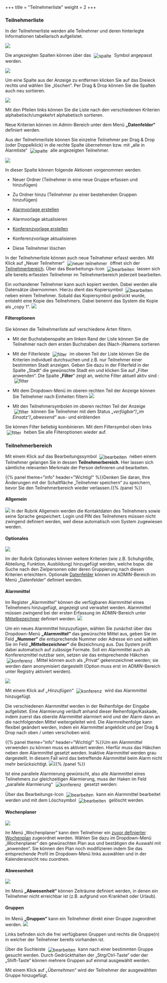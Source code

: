 +++
title = "Teilnehmerliste"
weight = 2
+++


<a name="teilnehmerliste"></a>
### Teilnehmerliste 

In der Teilnehmerliste werden alle Teilnehmer und deren hinterlegte Informationen tabellarisch aufgelistet. 

![](/img/mutieren_mutation_teilnehmerliste.png?width=1200px&classes=shadow)

Die angezeigten Spalten können über das <img src="/img/mutieren_mutation_teilnehmerliste_spalten_anpassen1.png" alt="spalte" style='vertical-align:middle;display:inline;margin:0px 5px; '>
Symbol angepasst werden. 

![](/img/mutieren_mutation_teilnehmerliste_spalten_anpassen2.png?classes=shadow)


  
Um eine Spalte aus der Anzeige zu entfernen klicken Sie auf das Dreieck rechts und wählen Sie „löschen“. Per Drag & Drop können Sie die Spalten auch neu sortieren.

![](/img/mutieren_mutation_teilnehmerliste_spalten_anpassen3.png)

Mit den Pfeilen links können Sie die Liste nach den verschiedenen Kriterien alphabetisch/umgekehrt alphabetisch sortieren.  



Neue Kriterien können im Admin-Bereich unter dem Menü **„Datenfelder“** definiert werden. 

  


Aus der Teilnehmerliste können Sie einzelne Teilnehmer per Drag & Drop
(oder Doppelklick) in die rechte Spalte übernehmen bzw. mit „alle in Alarmliste“ <img src="/img/mutieren_mutation_teilnehmerliste_alle_in_alarmliste.png" alt="spalte" style='vertical-align:middle;display:inline;margin:0px 5px; '> alle angezeigten 
Teilnehmer.

![](/img/mutieren_mutation_teilnehmerliste_teilnehmer.png?classes=shadow)

In dieser Spalte können folgende Aktionen vorgenommen werden:

- Neuer Ordner (Teilnehmer in eine neue Gruppe erfassen und hinzufügen)

- Zu Ordner hinzu (Teilnehmer zu einer bestehenden Gruppen hinzufügen)

- [Alarmvorlage erstellen](/mutieren/zusatzmodule/alarmvorlagen-verwalten/#neue-alarmvorlage-anlegen)

- Alarmvorlage aktualisieren

- [Konferenzvorlage erstellen](/mutieren/zusatzmodule/konferenzvorlagen-verwalten/#neue-konferenzvorlage-anlegen)

- Konferenzvorlage aktualisieren

- Diese Teilnehmer löschen

In der Teilnehmerliste können auch neue Teilnehmer erfasst werden. Mit Klick auf „Neuer
Teilnehmer“ <img src="/img/mutieren_mutation_teilnehmerliste_neuer_teilnehmer.png" alt="neuer teilnehmer" style='vertical-align:middle;display:inline;margin:0px 5px; '>
öffnet sich der [Teilnehmerbereich](#teilnehmerbereich). Über das Bearbeitungs-Icon
<img src="/img/bearbeitungsicon.png" alt="bearbeiten" style='vertical-align:middle;display:inline;margin:0px 5px; '>
lassen sich alle bereits erfassten Teilnehmer im Teilnehmerbereich
jederzeit bearbeiten.

Ein vorhandener Teilnehmer kann auch kopiert werden. Dabei werden
alle Datensätze übernommen. Hierzu dient das Kopiersymbol <img src="/img/kopiersymbol.png" alt="bearbeiten" style='vertical-align:middle;display:inline;margin:0px 5px; '> neben einem Teilnehmer.
Sobald das Kopiersymbol gedrückt wurde, entsteht eine Kopie des
Teilnehmers. Dabei benennt das System die Kopie als „copy 1“.
![](/img/mutieren_mutation_teilnehmerliste_teilnehmer_kopieren.png?classes=shadow)





#### Filteroptionen

Sie können die Teilnehmerliste auf verschiedene Arten filtern.
 
 - Mit der Buchstabenspalte am linken Rand der Liste können Sie die Teilnehmer nach dem ersten Buchstaben des (Nach-)Namens sortieren
 
 - Mit der Filterleiste <img src="/img/mutieren_mutation_teilnehmerliste_filter1.png" alt="filter" style='vertical-align:middle;display:inline;margin:0px 5px; '>
im oberen Teil der Liste können Sie die Kriterien individuell durchsuchen und z.B. nur Teilnehmer einer bestimmten Stadt anzeigen. Geben Sie dazu in der Filterfeld in der Spalte „Stadt“ die gewünschte Stadt ein und klicken Sie 
auf „Filter anwenden“. Die Spalte „**Filter**“ zeigt an, welche Filter aktuell aktiv sind :<img src="/img/mutieren_mutation_teilnehmerliste_filter2.png" alt="filter" style='vertical-align:middle;display:inline;margin:0px 5px; '> 

 - Mit dem Dropdown-Menü im oberen rechten Teil der Anzeige können Sie Teilnehmer nach Einheiten filtern ![](/img/mutieren_mutation_teilnehmerliste_filter3.png?classes=shadow)
 
 - Mit den Teilnehmersymbolen im oberen rechten Teil der Anzeige <img src="/img/mutieren_mutation_teilnehmerliste_filter4.png" alt="filter" style='vertical-align:middle;display:inline;margin:0px 5px; '> können Sie 
	Teilnehmer mit dem Status *„verfügbar“/„im Einsatz“/„abwesend“* aus- und einblenden
	
Sie können Filter beliebig kombinieren. Mit dem Filtersymbol oben links <img src="/img/mutieren_mutation_teilnehmerliste_filter_aufheben.png" alt="filter" style='vertical-align:middle;display:inline;margin:0px 5px; '> heben Sie alle Filteroptionen wieder auf.






<a name="teilnehmerbereich"></a>
### Teilnehmerbereich 

Mit einem Klick auf das Bearbeitungssymbol <img src="/img/bearbeitungsicon.png" alt="bearbeiten" style='vertical-align:middle;display:inline;margin:0px 5px; '> neben einem Teilnehmer
gelangen Sie in dessen **Teilnehmerbereich**. Hier lassen sich sämtliche relevanten Merkmale der Person definieren und bearbeiten.   

{{% panel theme="info" header="Wichtig!" %}}Denken Sie daran, Ihre Änderungen mit der Schaltfläche „Teilnehmer speichern“ zu speichern, bevor Sie den Teilnehmerbereich wieder verlassen.{{% /panel %}}



#### Allgemein

![](/img/mutieren_mutation_teilnehmerliste_teilnehmerbereich_allgemein.png?classes=shadow)
In der Rubrik Allgemein werden die Kontaktdaten des Teilnehmers sowie seine Sprache gespeichert.
Login und PIN des Teilnehmers müssen nicht zwingend definiert
werden, weil diese automatisch vom System zugewiesen werden.

#### Optionales

![](/img/mutieren_mutation_teilnehmerliste_teilnehmerbereich_optionales.png?classes=shadow)

Im der Rubrik Optionales können weitere Kriterien (wie z.B. Schuhgröße, Abteilung,
Funktion, Ausbildung) hinzugefügt werden, welche bspw. die Suche nach
den Zielpersonen oder deren Gruppierung nach diesen
Kriterien erleichtern. Optionale [Datenfelder](/admin/datenfelder/) können im ADMIN-Bereich im Menü „Datenfelder“ definiert werden.


#### Alarmmittel

Im Register „Alarmmittel“ können die verfügbaren Alarmmittel eines Teilnehmers hinzugefügt, angezeigt und verwaltet werden. Alarmmittel müssen zwingend bei der ersten Erfassung im ADMIN-Bereich unter [Mittelbezeichner](/admin/mittelbezeichner/)
 definiert werden.
![](/img/mutieren_mutation_teilnehmerliste_teilnehmerbereich_alarmmittel.png?classes=shadow)

Um ein neues Alarmmittel hinzuzufügen, wählen Sie zunächst über das Dropdown-Menü **„Alarmmittel“** das gewünschte Mittel aus, geben Sie im  Feld **„Nummer“** die entsprechende Nummer oder Adresse ein und wählen Sie im Feld **„Mittelbezeichner“**
die Bezeichnung aus. Das System prüft dabei automatisch auf zulässige Formate. Soll ein Alarmmittel auch als Konferenzmittel nutzbar sein, setzen sie das entsprechende Häkchen
<img src="/img/mutieren_mutation_teilnehmerliste_teilnehmerbereich_alarmmittel_konferenzmittel.png" alt="konferenz" style='vertical-align:middle;display:inline;margin:0px 5px; '>. Mittel können auch als „Privat“ gekennzeichnet werden; 
sie werden dann anonymisiert dargestellt (Option muss erst im ADMIN-Bereich unter Registry aktiviert werden).

![](/img/mutieren_mutation_teilnehmerliste_teilnehmerbereich_alarmmittel_neu.png)

Mit einem Klick auf *„Hinzufügen“*
<img src="/img/mutieren_mutation_teilnehmerliste_teilnehmerbereich_alarmmittel_hinzufuegen.png" alt="konferenz" style='vertical-align:middle;display:inline;margin:0px 5px; '>  wird das Alarmmittel hinzugefügt.

 
Die verschiedenen Alarmmittel werden in der Reihenfolge der Eingabe aufgelistet. Eine Alarmierung verläuft anhand dieser Reihenfolge/Kaskade, indem
zuerst das oberste Alarmmittel alarmiert wird und der Alarm dann an die
nachfolgenden Mittel weitergeleitet wird. Die Alarmreihenfolge kann
flexibel geändert werden, indem ein Alarmmittel angeklickt und per Drag
& Drop nach oben / unten verschoben wird.   

{{% panel theme="info" header="Wichtig!" %}}Um ein Alarmmittel verwenden zu können muss es aktiviert werden. Hierfür muss das Häkchen neben dem Alarmmittel gesetzt werden. Inaktive Alarmmittel werden grau dargestellt. In diesem Fall wird das betreffende Alarmmittel beim Alarm nicht mehr
berücksichtigt.
![](/img/mutieren_mutation_teilnehmerliste_teilnehmerbereich_alarmmittel_alarmreihenfolge.png?classes=shadow){{% /panel %}}

 
Ist eine parallele Alarmierung gewünscht, also alle Alarmmittel eines
Teilnehmers zur gleichzeitigen Alarmierung, muss der Haken im Feld
„parallele Alarmierung“ <img src="/img/mutieren_mutation_teilnehmerliste_teilnehmerbereich_alarmmittel_parallel.png" alt="konferenz" style='vertical-align:middle;display:inline;margin:0px 5px; '> gesetzt werden:

Über das Bearbeitungs-Icon <img src="/img/bearbeitungsicon.png" alt="bearbeiten" style='vertical-align:middle;display:inline;margin:0px 5px; '> kann ein Alarmmittel bearbeitet werden und mit dem 
Löschsymbol <img src="/img/loesch-icon.png" alt="bearbeiten" style='vertical-align:middle;display:inline;margin:0px 5px; '> gelöscht werden.


#### Wochenplaner

![](/img/mutieren_mutation_teilnehmerliste_teilnehmerbereich_wochenplaner.png?classes=shadow)

Im Menü „Wochenplaner“ kann dem Teilnehmer ein [zuvor definierter Wochenplan](/admin/wochenplaner/) zugeordnet werden. Wählen Sie dazu im Dropdown-Menü „Wochenplaner“ den gewünschten Plan aus und bestätigen die Auswahl mit „anwenden“. Sie können den Plan noch modifizieren indem
Sie das entsprechende Profil im Dropdown-Menü links auswählen und in der Kalenderansicht neu zuordnen.

<a name="abwesenheit"></a>
#### Abwesenheit

![](/img/mutieren_mutation_teilnehmerliste_teilnehmerbereich_abwesenheit.png?classes=shadow)

Im Menü **„Abwesenheit“** können Zeiträume definiert werden, in denen ein Teilnehmer nicht erreichbar ist (z.B. aufgrund von Krankheit oder Urlaub).

<a name="gruppen"></a>
#### Gruppen

Im Menü **„Gruppen“** kann ein Teilnehmer direkt einer Gruppe zugeordnet werden. 
![](/img/mutieren_mutation_teilnehmerliste_teilnehmerbereich_gruppen.png?classes=shadow)

Links befinden sich die frei verfügbaren Gruppen und rechts die
Gruppe(n) in welcher der Teilnehmer bereits vorhanden ist.

Über die Suchleiste <img src="/img/mutieren_mutation_teilnehmerliste_teilnehmerbereich_gruppen_suchen.png" alt="bearbeiten" style='vertical-align:middle;display:inline;margin:0px 5px; '> kann nach einer bestimmten Gruppe gesucht werden. Durch Gedrückthalten der „Strg/Ctrl-Taste“ 
oder der „Shift-Taste“ können mehrere Gruppen auf einmal ausgewählt werden. 
  
Mit einem Klick auf *„Übernehmen“* wird der Teilnehmer der ausgewählten Gruppe hinzugefügt.



